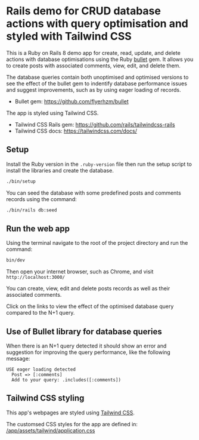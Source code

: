 # Rails demo for CRUD database actions with query optimisation and styled with Tailwind CSS

This is a Ruby on Rails 8 demo app for create, read, update, and delete actions with database optimisations using the Ruby [bullet](https://github.com/flyerhzm/bullet) gem. It allows you to create posts with associated comments, view, edit, and delete them.

The database queries contain both unoptimised and optimised versions to see the effect of the bullet gem to indentify database performance issues and suggest improvements, such as by using eager loading of records.

- Bullet gem: https://github.com/flyerhzm/bullet

The app is styled using Tailwind CSS.

- Tailwind CSS Rails gem: https://github.com/rails/tailwindcss-rails
- Tailwind CSS docs: https://tailwindcss.com/docs/

## Setup

Install the Ruby version in the `.ruby-version` file then run the setup script to install the libraries and create the database.

```sh
./bin/setup
```

You can seed the database with some predefined posts and comments records using the command:

```sh
./bin/rails db:seed
```

## Run the web app

Using the terminal navigate to the root of the project directory and run the command:

```sh
bin/dev
```

Then open your internet browser, such as Chrome, and visit `http://localhost:3000/`

You can create, view, edit and delete posts records as well as their associated comments.

Click on the links to view the effect of the optimised database query compared to the N+1 query.

## Use of Bullet library for database queries

When there is an N+1 query detected it should show an error and suggestion for improving the query performance, like the following message:

```
USE eager loading detected
  Post => [:comments]
  Add to your query: .includes([:comments])
```

## Tailwind CSS styling

This app's webpages are styled using [Tailwind CSS](https://tailwindcss.com).

The customsed CSS styles for the app are defined in: [/app/assets/tailwind/application.css](/app/assets/tailwind/application.css)
